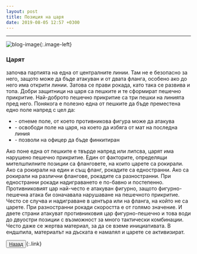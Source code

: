 ```yaml
---
layout: post
title: Позиция на царя
date: 2019-08-05 12:57 +0300
---
```


---
![blog-image]({{site.baseurl}}/images/blog-10.jpg){:.image-left}

<div class="text-posts">
<p><h3>Царят</h3> започва партията на една от централните линии. Там не е безопасно за него, защото може да бъде атакуван и от двата фланга, особено ако до него има открити линии. Затова се прави рокада, като така се развива и топа. Добри защитници на царя са пешките и те сформират пешечно прикритие. Най-доброто пешечно прикритие са три пешки на линията пред него. Понякога е полезно една от пешките да бъде преместена едно поле напред с цел да:</p>
<ul>
	<li>- отнеме поле, от което противникова фигура може да атакува</li>
	<li>- освободи поле на царя, на което да избяга от мат на последна линия</li>
	<li>- позволи на офицер да бъде финкитиран</li>
    </ul>
<p>Ако поне една от пешките е твърде напред или липсва, царят има нарушено пешечно прикритие.
Един от факторите, определящи мителшпилните позиции са фланговете, на които царете са рокирали. Ако са рокирали на един и същ фланг, рокадите са едностранни. Ако са рокирали на различни флангове, рокадите са разностранни.
При едностранни рокади надиграването е по-бавно и постепенно. Противниковият цар най-често е атакуван фигурно, защото фигурно-пешечна атака би означавала нарушаване на пешечното прикритие. Често се случва и надиграване в центъра или на фланга, на който не са царете.
При разностранни рокади скоростта е от голямо значение. И двете страни атакуват противниковия цар фигурно-пешечно и това води до двуостри позиции с възможност за много тактически комбинации. Често даже се жертва материал, за да се вземе инициативата.
В ендшпила, материалът на дъската е намалял и царете се активизират.</p>
</div>

<button><a href="{{site.baseurl}}/blog/">Назад</a></button>{:.link}

